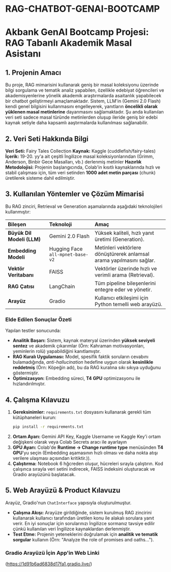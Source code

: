# RAG-CHATBOT-GENAI-BOOTCAMP

# Akbank GenAI Bootcamp Projesi: RAG Tabanlı Akademik Masal Asistanı

## 1. Projenin Amacı

Bu proje, RAG mimarisini kullanarak geniş bir masal koleksiyonu üzerinde bilgi sorgulama ve tematik analiz yapabilen, özellikle edebiyat öğrencileri ve akademisyenlerine yönelik akademik araştırmalarda asaitanlık yapabilecek bir chatbot geliştirmeyi amaçlamaktadır. Sistem, LLM'in (Gemini 2.0 Flash) kendi genel bilgisini kullanmasını engelleyerek, yanıtların **öncelikli olarak yüklenen masal metinlerine** dayanmasını sağlamaktadır. Şu anda kullanılan veri seti sadece masal türünde metinlerden oluşup ileride geniş bir edebi kaynak setiyle daha kapsamlı aaştırmalarda kullanılması sağlanabilir.

## 2. Veri Seti Hakkında Bilgi
**Veri Seti:** Fairy Tales Collection
**Kaynak:** Kaggle (cuddlefish/fairy-tales)
**İçerik:** 19-20. yy'a ait çeşitli İngilizce masal koleksiyonlarından (Grimm, Anderson, Binbir Gece Masalları, vb.) derlenmiş metinler
**Hazırlık Metodolojisi:** Projenin başlangıcında, Colab'in kısıtlı kaynaklarında hızlı ve stabil çalışması için, tüm veri setinden **1000 adet metin parçası** (chunk) üretilerek sisteme dahil edilmiştir.

## 3. Kullanılan Yöntemler ve Çözüm Mimarisi

Bu RAG zinciri, Retrieval ve Generation aşamalarında aşağıdaki teknolojileri kullanmıştır:

| Bileşen | Teknoloji | Amaç |
| :--- | :--- | :--- |
| **Büyük Dil Modeli (LLM)** | Gemini 2.0 Flash  | Yüksek kaliteli, hızlı yanıt üretimi (Generation). |
| **Embedding Modeli** | Hugging Face `all-mpnet-base-v2` | Metinleri vektörlere dönüştürerek anlamsal arama yapılmasını sağlar. |
| **Vektör Veritabanı** | FAISS | Vektörler üzerinde hızlı ve verimli arama (Retrieval). |
| **RAG Çatısı** | LangChain | Tüm pipeline bileşenlerini entegre eder ve yönetir. |
| **Arayüz** | Gradio | Kullanıcı etkileşimi için Python temelli web arayüzü. |

### Elde Edilen Sonuçlar Özeti

Yapılan testler sonucunda:
* **Analitik Başarı:** Sistem, kaynak materyal üzerinden **yüksek seviyeli sentez** ve akademik çıkarımlar (Örn: Kahraman motivasyonları, yeminlerin rolü) yapabildiğini kanıtlamıştır.
* **RAG Kuralı Uygulaması:** Model, spesifik faktik soruların cevabını bulamadığında, *anti-hallucination* hedefine uygun olarak **kesinlikle reddetmiş** (Örn: Köpeğin adı), bu da RAG kuralına sıkı sıkıya uyduğunu göstermiştir.
* **Optimizasyon:** Embedding süreci, **T4 GPU** optimizasyonu ile hızlandırılmıştır.

## 4. Çalışma Kılavuzu

1.  **Gereksinimler:** `requirements.txt` dosyasını kullanarak gerekli tüm kütüphaneleri kurun:
    ```bash
    pip install -r requirements.txt 
    ```
3.  **Ortam Ayarı:** Gemini API Key, Kaggle Username ve Kaggle Key'i ortam değişkeni olarak veya Colab Secrets aracı ile ayarlayın
4.  **GPU Ayarı:** Colab'de **Runtime $\to$ Change runtime type** menüsünden **T4 GPU**'yu seçin (Embedding aşamasının hızlı olması ve daha nokta atışı verilere ulaşması açısından kritiktir.)).
5.  **Çalıştırma:** Notebook 6 hğcreden oluşur, hücreleri sırayla çalıştırın. Kod çalışınca sırayla veri setini indirecek, FAISS indeksini oluşturacak ve Gradio arayüzünü başlatacak.

## 5. Web Arayüzü & Product Kılavuzu

Arayüz, Gradio'nun `ChatInterface` yapısıyla oluşturulmuştur.

* **Çalışma Akışı:** Arayüze girildiğinde, sistem kurulmuş RAG zincirini kullanarak kullanıcı tarafından üretilen konu ile alakalı sorulara yanıt verir. En iyi sonuçlar için sorularınızı İngilizce sormanız tavsiye edilir çünkü kullanılan veri İngilizce kaynaklardan derlenmiştir.
* **Test Etme:** Projenin yeteneklerini doğrulamak için **analitik ve tematik sorgular** kullanın (Örn: "Analyze the role of promises and oaths...").

### Gradio Arayüzü İçin App'in Web Linki

(https://1d91b6ad6838d17fa1.gradio.live/)

